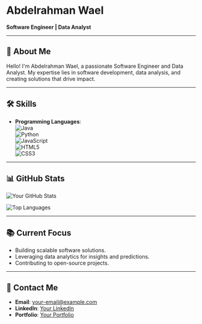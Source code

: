 # Abdelrahman Wael

**Software Engineer | Data Analyst**

---

## 👋 About Me
Hello! I'm Abdelrahman Wael, a passionate Software Engineer and Data Analyst. My expertise lies in software development, data analysis, and creating solutions that drive impact.

---

## 🛠 Skills
- **Programming Languages**:  
  ![Java](https://img.shields.io/badge/Java-%23ED8B00.svg?style=flat&logo=java&logoColor=white)  
  ![Python](https://img.shields.io/badge/Python-3776AB?style=flat&logo=python&logoColor=white)  
  ![JavaScript](https://img.shields.io/badge/JavaScript-F7DF1E?style=flat&logo=javascript&logoColor=black)  
  ![HTML5](https://img.shields.io/badge/HTML5-E34F26?style=flat&logo=html5&logoColor=white)  
  ![CSS3](https://img.shields.io/badge/CSS3-%231572B6.svg?style=flat&logo=css3&logoColor=white)  

---

## 📊 GitHub Stats
![Your GitHub Stats](https://github-readme-stats.vercel.app/api?username=your-username&show_icons=true&theme=radical)

![Top Languages](https://github-readme-stats.vercel.app/api/top-langs/?username=your-username&layout=compact&theme=radical)

---

## 📚 Current Focus
- Building scalable software solutions.
- Leveraging data analytics for insights and predictions.
- Contributing to open-source projects.

---

## 🌟 Contact Me
- **Email**: [your-email@example.com](mailto:your-email@example.com)  
- **LinkedIn**: [Your LinkedIn](https://linkedin.com/in/your-profile)  
- **Portfolio**: [Your Portfolio](https://your-portfolio.com)
